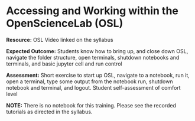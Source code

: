 # Accessing and Working within the OpenScienceLab (OSL)

**Resource:** OSL Video linked on the syllabus

**Expected Outcome:** Students know how to bring up, and close down OSL, navigate the folder structure, open terminals, shutdown notebooks and terminals, and basic jupyter cell and run control

**Assessment:** Short exercise to start up OSL, navigate to a notebook, run it, open a terminal, type some output from the notebook run, shutdown notebook and terminal, and logout. Student self-assessment of comfort level

**NOTE:** There is no notebook for this training.  Please see the recorded tutorials as directed in the syllabus.
